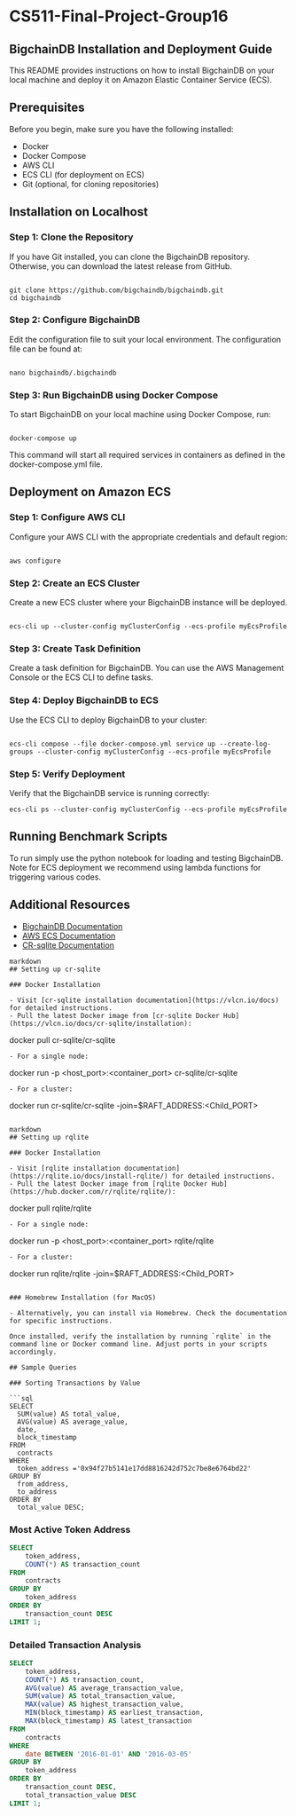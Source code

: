 # CS511-Final-Project-Group16

## BigchainDB Installation and Deployment Guide

This README provides instructions on how to install BigchainDB on your local machine and deploy it on Amazon Elastic Container Service (ECS).

## Prerequisites

Before you begin, make sure you have the following installed:
- Docker
- Docker Compose
- AWS CLI
- ECS CLI (for deployment on ECS)
- Git (optional, for cloning repositories)

## Installation on Localhost

### Step 1: Clone the Repository

If you have Git installed, you can clone the BigchainDB repository. Otherwise, you can download the latest release from GitHub.

```

git clone https://github.com/bigchaindb/bigchaindb.git
cd bigchaindb

```

### Step 2: Configure BigchainDB

Edit the configuration file to suit your local environment. The configuration file can be found at:

```

nano bigchaindb/.bigchaindb
```

### Step 3: Run BigchainDB using Docker Compose

To start BigchainDB on your local machine using Docker Compose, run:

```

docker-compose up
```

This command will start all required services in containers as defined in the docker-compose.yml file.

## Deployment on Amazon ECS

### Step 1: Configure AWS CLI
Configure your AWS CLI with the appropriate credentials and default region:

```

aws configure
```

### Step 2: Create an ECS Cluster

Create a new ECS cluster where your BigchainDB instance will be deployed.
```

ecs-cli up --cluster-config myClusterConfig --ecs-profile myEcsProfile
```
### Step 3: Create Task Definition

Create a task definition for BigchainDB. You can use the AWS Management Console or the ECS CLI to define tasks.

### Step 4: Deploy BigchainDB to ECS

Use the ECS CLI to deploy BigchainDB to your cluster:

```

ecs-cli compose --file docker-compose.yml service up --create-log-groups --cluster-config myClusterConfig --ecs-profile myEcsProfile
```

### Step 5: Verify Deployment

Verify that the BigchainDB service is running correctly:

```
ecs-cli ps --cluster-config myClusterConfig --ecs-profile myEcsProfile
```


## Running Benchmark Scripts

To run simply use the python notebook for loading and testing BigchainDB. Note for ECS deployment we recommend using lambda functions for triggering various codes.

## Additional Resources

- [BigchainDB Documentation](https://docs.bigchaindb.com/)
- [AWS ECS Documentation](https://docs.aws.amazon.com/ecs/)
- [CR-sqlite Documentation](https://vlcn.io/docs/)


```
markdown
## Setting up cr-sqlite

### Docker Installation

- Visit [cr-sqlite installation documentation](https://vlcn.io/docs) for detailed instructions.
- Pull the latest Docker image from [cr-sqlite Docker Hub](https://vlcn.io/docs/cr-sqlite/installation): 
  ```
  docker pull cr-sqlite/cr-sqlite
  ```
- For a single node:
  ```
  docker run -p <host_port>:<container_port> cr-sqlite/cr-sqlite
  ```
- For a cluster:
  ```
  docker run cr-sqlite/cr-sqlite -join=$RAFT_ADDRESS:<Child_PORT>
  ```
```

```
markdown
## Setting up rqlite

### Docker Installation

- Visit [rqlite installation documentation](https://rqlite.io/docs/install-rqlite/) for detailed instructions.
- Pull the latest Docker image from [rqlite Docker Hub](https://hub.docker.com/r/rqlite/rqlite/): 
  ```
  docker pull rqlite/rqlite
  ```
- For a single node:
  ```
  docker run -p <host_port>:<container_port> rqlite/rqlite
  ```
- For a cluster:
  ```
  docker run rqlite/rqlite -join=$RAFT_ADDRESS:<Child_PORT>
  ```

### Homebrew Installation (for MacOS)

- Alternatively, you can install via Homebrew. Check the documentation for specific instructions.

Once installed, verify the installation by running `rqlite` in the command line or Docker command line. Adjust ports in your scripts accordingly.

## Sample Queries

### Sorting Transactions by Value

```sql
SELECT 
    SUM(value) AS total_value,
    AVG(value) AS average_value,
    date,
    block_timestamp 
FROM 
    contracts 
WHERE 
    token_address ='0x94f27b5141e17dd8816242d752c7be8e6764bd22' 
GROUP BY 
    from_address, 
    to_address 
ORDER BY 
    total_value DESC;
```

### Most Active Token Address

```sql
SELECT 
    token_address, 
    COUNT(*) AS transaction_count 
FROM 
    contracts 
GROUP BY 
    token_address 
ORDER BY 
    transaction_count DESC 
LIMIT 1;
```

### Detailed Transaction Analysis

```sql
SELECT 
    token_address, 
    COUNT(*) AS transaction_count, 
    AVG(value) AS average_transaction_value, 
    SUM(value) AS total_transaction_value, 
    MAX(value) AS highest_transaction_value, 
    MIN(block_timestamp) AS earliest_transaction, 
    MAX(block_timestamp) AS latest_transaction 
FROM 
    contracts 
WHERE 
    date BETWEEN '2016-01-01' AND '2016-03-05' 
GROUP BY 
    token_address 
ORDER BY 
    transaction_count DESC, 
    total_transaction_value DESC 
LIMIT 1;
